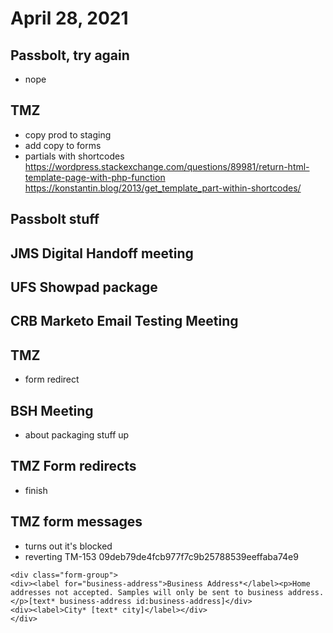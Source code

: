 # April 28, 2021

## Passbolt, try again
- nope

## TMZ
- copy prod to staging
- add copy to forms
- partials with shortcodes
	https://wordpress.stackexchange.com/questions/89981/return-html-template-page-with-php-function
	https://konstantin.blog/2013/get_template_part-within-shortcodes/

## Passbolt stuff

## JMS Digital Handoff meeting

## UFS Showpad package

## CRB Marketo Email Testing Meeting

## TMZ
- form redirect

## BSH Meeting
- about packaging stuff up

## TMZ Form redirects
- finish

## TMZ form messages
- turns out it's blocked
- reverting TM-153 09deb79de4fcb977f7c9b25788539eeffaba74e9
```
<div class="form-group">
<div><label for="business-address">Business Address*</label><p>Home addresses not accepted. Samples will only be sent to business address.</p>[text* business-address id:business-address]</div>
<div><label>City* [text* city]</label></div>
</div>
```
